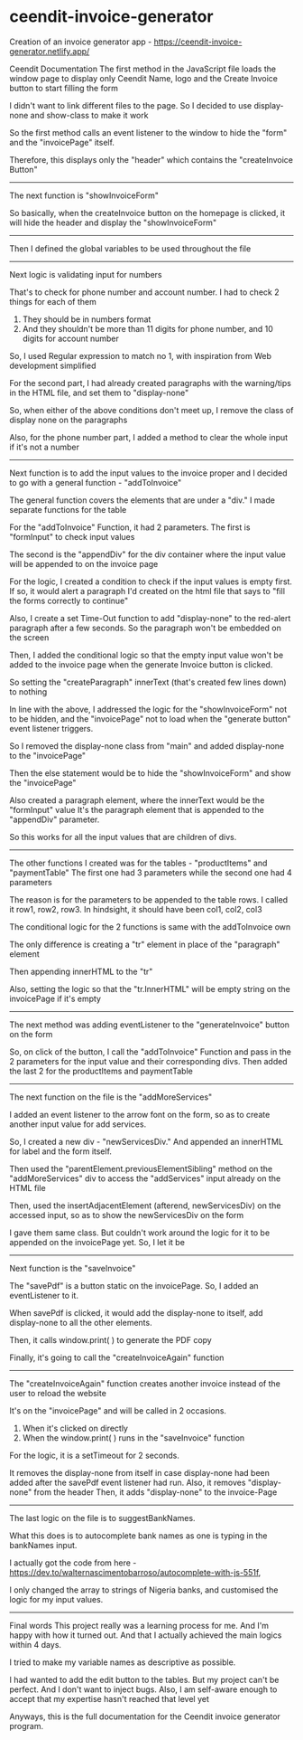 # ceendit-invoice-generator
Creation of an invoice generator app - https://ceendit-invoice-generator.netlify.app/

Ceendit Documentation
The first method in the JavaScript file loads the window page to display only Ceendit Name, logo and the Create Invoice button to start filling the form

I didn't want to link different files to the page. So I decided to use display-none and show-class to make it work

So the first method calls an event listener to the window to hide the "form" and the "invoicePage" itself. 

Therefore, this displays only the "header" which contains the "createInvoice Button" 

***
The next function is "showInvoiceForm"

So basically, when the createInvoice button on the homepage is clicked, it will hide the header and display the "showInvoiceForm"

***
Then I defined the global variables to be used throughout the file

***
Next logic is validating input for numbers

That's to check for phone number and account number. I had to check 2 things for each of them
1. They should be in numbers format
2. And they shouldn't be more than 11 digits for phone number, and 10 digits for account number

So, I used Regular expression to match no 1, with inspiration from Web development simplified 

For the second part, I had already created paragraphs with the warning/tips in the HTML file, and set them to "display-none"

So, when either of the above conditions don't meet up, I remove the class of display none on the paragraphs 

Also, for the phone number part, I added a method to clear the whole input if it's not a number

***
Next function is to add the input values to the invoice proper and I decided to go with a general function - "addToInvoice"

The general function covers the elements that are under a "div." I made separate functions for the table 

For the "addToInvoice" Function, it had 2 parameters. The first is "formInput" to check input values

The second is the "appendDiv" for the div container where the input value will be appended to on the invoice page

For the logic, I created a condition to check if the input values is empty first. If so, it would alert a paragraph I'd created on the html file that says to "fill the forms correctly to continue"

Also, I create a set Time-Out function to add "display-none" to the red-alert paragraph after a few seconds. So the paragraph won't be embedded on the screen

Then, I added the conditional logic so that the empty input value won't be added to the invoice page when the generate Invoice button is clicked. 

So setting the "createParagraph" innerText (that's created few lines down) to nothing

In line with the above, I addressed the logic for the "showInvoiceForm" not to be hidden, and the "invoicePage" not to load when the "generate button" event listener triggers.


So I removed the display-none class from "main" and added display-none to the "invoicePage"

Then the else statement would be to hide the "showInvoiceForm" and show the "invoicePage"

Also created a paragraph element, where the innerText would be the "formInput" value
It's the paragraph element that is appended to the "appendDiv" parameter.

So this works for all the input values that are children of divs.
***
The other functions I created was for the tables  - "productItems" and "paymentTable"
The first one had 3 parameters while the second one had 4 parameters

The reason is for the parameters to be appended to the table rows.
I called it row1, row2, row3. In hindsight, it should have been col1, col2, col3

The conditional logic for the 2 functions is same with the addToInvoice own

The only difference is creating a "tr" element in place of the "paragraph" element

Then appending innerHTML to the "tr"

Also, setting the logic so that the "tr.InnerHTML" will be empty string on the invoicePage if it's empty

***
The next method was adding eventListener to the "generateInvoice" button on the form

So, on click of the button, I call the "addToInvoice" Function and pass in the 2 parameters for the input value and their corresponding divs. Then added the last 2 for the productItems and paymentTable 
***
The next function on the file is the "addMoreServices"

I added an event listener to the arrow font on the form, so as to create another input value for add services.

So, I created a new div - "newServicesDiv." And appended an innerHTML for label and the form itself.

Then used the "parentElement.previousElementSibling" method on the "addMoreServices" div to access the "addServices" input already on the HTML file

Then, used the insertAdjacentElement (afterend, newServicesDiv) on the accessed input, so as to show the newServicesDiv on the form

I gave them same class. But couldn't work around the logic for it to be appended on the invoicePage yet. So, I let it be 

***
Next function is the "saveInvoice"

The "savePdf" is a button static on the invoicePage.
So, I added an eventListener to it. 

When savePdf is clicked, it would add the display-none to itself, add display-none to all the other elements.

Then, it calls window.print( ) to generate the PDF copy 

Finally, it's going to call the "createInvoiceAgain" function

***
The "createInvoiceAgain" function creates another invoice instead of the user to reload the website

It's on the "invoicePage" and will be called in 2 occasions.

1. When it's clicked on directly
2. When the window.print( ) runs in the "saveInvoice" function 

For the logic, it is a setTimeout for 2 seconds.

It removes the display-none from itself in case display-none had been added after the savePdf event listener had run. 
Also, it removes "display-none" from the header
Then,  it adds "display-none" to the invoice-Page
***
The last logic on the file is to suggestBankNames.

What this does is to autocomplete bank names as one is typing in the bankNames input. 

I actually got the code from here - https://dev.to/walternascimentobarroso/autocomplete-with-js-551f, 

I only changed the array to strings of Nigeria banks, and customised the logic for my input values.

***
Final words
This project really was a learning process for me. And I'm happy with how it turned out. And that I actually achieved the main logics within 4 days.

I tried to make my variable names as descriptive as possible.

I had wanted to add the edit button to the tables. But my project can't be perfect. And I don't want to inject bugs. Also, I am self-aware enough to accept that my expertise hasn't reached that level yet

Anyways, this is the full documentation for the Ceendit invoice generator program. 
